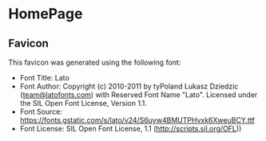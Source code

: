 # HomePage

## Favicon

This favicon was generated using the following font:

- Font Title: Lato
- Font Author: Copyright (c) 2010-2011 by tyPoland Lukasz Dziedzic (team@latofonts.com) with Reserved Font Name "Lato". Licensed under the SIL Open Font License, Version 1.1.
- Font Source: https://fonts.gstatic.com/s/lato/v24/S6uyw4BMUTPHvxk6XweuBCY.ttf
- Font License: SIL Open Font License, 1.1 (http://scripts.sil.org/OFL))
